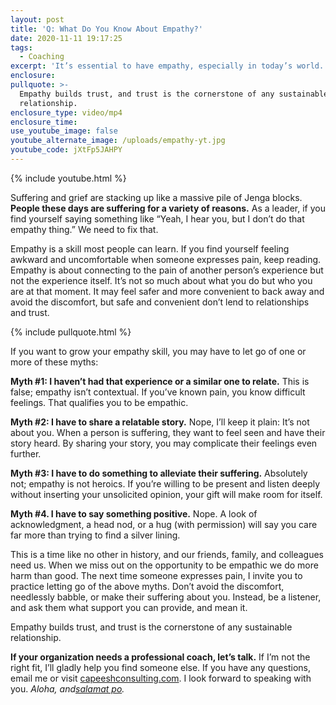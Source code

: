 ```yaml
---
layout: post
title: 'Q: What Do You Know About Empathy?'
date: 2020-11-11 19:17:25
tags:
  - Coaching
excerpt: 'It’s essential to have empathy, especially in today’s world. Here’s why.'
enclosure:
pullquote: >-
  Empathy builds trust, and trust is the cornerstone of any sustainable
  relationship.
enclosure_type: video/mp4
enclosure_time:
use_youtube_image: false
youtube_alternate_image: /uploads/empathy-yt.jpg
youtube_code: jXtFp5JAHPY
---
```


{% include youtube.html %}

Suffering and grief are stacking up like a massive pile of Jenga blocks. **People these days are suffering for a variety of reasons.** As a leader, if you find yourself saying something like “Yeah, I hear you, but I don’t do that empathy thing.” We need to fix that.&nbsp;

Empathy is a skill most people can learn. If you find yourself feeling awkward and uncomfortable when someone expresses pain, keep reading. Empathy is about connecting to the pain of another person’s experience but not the experience itself. It’s not so much about what you do but who you are at that moment. It may feel safer and more convenient to back away and avoid the discomfort, but safe and convenient don’t lend to relationships and trust.&nbsp;

{% include pullquote.html %}

If you want to grow your empathy skill, you may have to let go of one or more of these myths:

**Myth \#1: I haven’t had that experience or a similar one to relate.** This is false; empathy isn’t contextual. If you’ve known pain, you know difficult feelings. That qualifies you to be empathic.&nbsp;

**Myth \#2: I have to share a relatable story.** Nope, I’ll keep it plain: It’s not about you. When a person is suffering, they want to feel seen and have their story heard. By sharing your story, you may complicate their feelings even further.&nbsp;

**Myth \#3: I have to do something to alleviate their suffering.** Absolutely not; empathy is not heroics. If you’re willing to be present and listen deeply without inserting your unsolicited opinion, your gift will make room for itself.

**Myth \#4. I have to say something positive.** Nope. A look of acknowledgment, a head nod, or a hug (with permission) will say you care far more than trying to find a silver lining.&nbsp;

This is a time like no other in history, and our friends, family, and colleagues need us. When we miss out on the opportunity to be empathic we do more harm than good. The next time someone expresses pain, I invite you to practice letting go of the above myths. Don’t avoid the discomfort, needlessly babble, or make their suffering about you. Instead, be a listener, and ask them what support you can provide, and mean it.&nbsp;

Empathy builds trust, and trust is the cornerstone of any sustainable relationship.

**If your organization needs a professional coach, let’s talk.** If I’m not the right fit, I’ll gladly help you find someone else. If you have any questions, email me or visit [capeeshconsulting.com](https://capeeshconsulting.com/). I look forward to speaking with you. *Aloha, and*[*salamat po*](https://www.google.com/search?rlz=1C1CHBF_enUS868US868&amp;q=salamat+po&amp;spell=1&amp;sa=X&amp;ved=2ahUKEwjLu7rvzPjsAhXEPM0KHdwHDpsQkeECKAB6BAgYECk)*.*